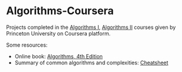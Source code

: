 # Algorithms-Coursera
Projects completed in the [Algorithms I](https://www.coursera.org/learn/algorithms-part1), [Algorithms II](https://www.coursera.org/learn/algorithms-part2) courses given by Princeton University on Coursera platform.

Some resources:
- Online book: [Algorithms, 4th Edition](https://algs4.cs.princeton.edu/home/)
- Summary of common algorithms and complexities: [Cheatsheet](https://algs4.cs.princeton.edu/cheatsheet/)
